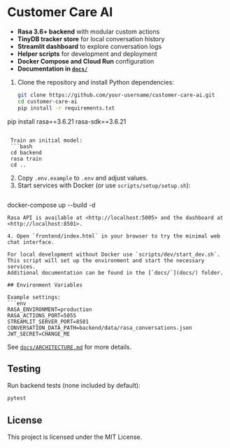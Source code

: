 # Customer Care AI

 

- **Rasa 3.6+ backend** with modular custom actions
- **TinyDB tracker store** for local conversation history
- **Streamlit dashboard** to explore conversation logs
- **Helper scripts** for development and deployment
- **Docker Compose and Cloud Run** configuration
- **Documentation in [`docs/`](docs/)**

 

1. Clone the repository and install Python dependencies:
   ```bash
   git clone https://github.com/your-username/customer-care-ai.git
   cd customer-care-ai
   pip install -r requirements.txt
  pip install rasa==3.6.21 rasa-sdk==3.6.21
  ```

   Train an initial model:
   ```bash
   cd backend
   rasa train
   cd ..
   ```
2. Copy `.env.example` to `.env` and adjust values.
3. Start services with Docker (or use `scripts/setup/setup.sh`):
   ```bash
  docker-compose up --build -d
  ```
  Rasa API is available at <http://localhost:5005> and the dashboard at <http://localhost:8501>.

4. Open `frontend/index.html` in your browser to try the minimal web chat interface.

For local development without Docker use `scripts/dev/start_dev.sh`. This script will set up the environment and start the necessary services.
Additional documentation can be found in the [`docs/`](docs/) folder.

## Environment Variables

Example settings:
```env
RASA_ENVIRONMENT=production
RASA_ACTIONS_PORT=5055
STREAMLIT_SERVER_PORT=8501
CONVERSATION_DATA_PATH=backend/data/rasa_conversations.json
JWT_SECRET=CHANGE_ME
```

See [`docs/ARCHITECTURE.md`](docs/ARCHITECTURE.md) for more details.

## Testing

Run backend tests (none included by default):
```bash
pytest
```

## License

This project is licensed under the MIT License.

